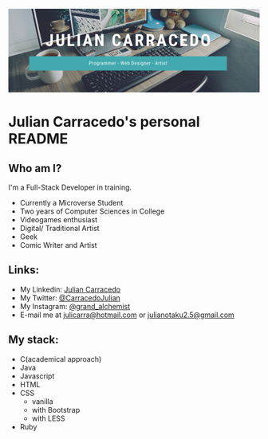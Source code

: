 ![Logo](https://github.com/JuliCarracedo/JuliCarracedo/blob/main/CustomBanner.png)
# Julian Carracedo's personal README

## Who am I?
I'm a Full-Stack Developer in training.
* Currently a Microverse Student
* Two years of Computer Sciences in College
* Videogames enthusiast
* Digital/ Traditional Artist
* Geek
* Comic Writer and Artist

## Links:
* My Linkedin: [Julian Carracedo](https://www.linkedin.com/in/julian-carracedo-0b8518207/)
* My Twitter: [@CarracedoJulian](https://twitter.com/CarracedoJulian)
* My Instagram: [@grand_alchemist](https://www.instagram.com/grand_alchemist/)
* E-mail me at julicarra@hotmail.com or julianotaku2.5@gmail.com
## My stack:
* C(academical approach)
* Java
* Javascript
* HTML
* CSS
  * vanilla
  * with Bootstrap
  * with LESS
* Ruby
